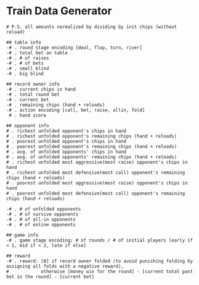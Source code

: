 # Train Data Generator
 
    # P.S. all amounts normalized by dividing by init chips (without reload)
    
    ## table info
    -# . round stage encoding [deal, flop, turn, river]
    -# . total bet on table
    -# . # of raises
    -# . # of bets
	-# . small blind
	-# . big blind
	
    ## record owner info
    -# . current chips in hand
	-# . total round bet
	-# . current bet
    -# . remaining chips (hand + reloads)
    -# . action encoding [call, bet, raise, allin, fold]
     # . hand score
    
    ## opponent info
    # . richest unfolded opponent's chips in hand
    # . richest unfolded opponent's remaining chips (hand + reloads)
    # . poorest unfolded opponent's chips in hand
    # . poorest unfolded opponent's remaining chips (hand + reloads)
    # . avg. of unfolded opponents' chips in hand
    # . avg. of unfolded opponents' remaining chips (hand + reloads)
    # . richest unfolded most aggressive(most raise) opponent's chips in hand
    # . richest unfolded most defensive(most call) opponent's remaining chips (hand + reloads)
    # . poorest unfolded most aggressive(most raise) opponent's chips in hand
    # . poorest unfolded most defensive(most call) opponent's remaining chips (hand + reloads)
    
    -# . # of unfolded opponents
    -# . # of survive opponents
    -# . # of all-in opponents
    -# . # of online opponents
    
    ## game info
    -# . game stage encoding; # of rounds / # of initial players [early if < 1, mid if < 2, late if else]
	
	## reward
	-# . reward: [0] if record owner folded (to avoid punishing folding by assigning all folds with a negative reward),
	#            otherwise [money win for the round] - [current total past bet in the round] - [current bet]
    
